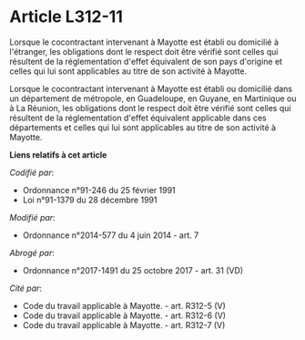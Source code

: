 # Article L312-11

Lorsque le cocontractant intervenant à Mayotte est établi ou domicilié à l'étranger, les obligations dont le respect doit
être vérifié sont celles qui résultent de la réglementation d'effet équivalent de son pays d'origine et celles qui lui sont
applicables au titre de son activité à Mayotte. 

Lorsque le cocontractant intervenant à Mayotte est établi ou domicilié          dans un département de métropole, en
Guadeloupe, en Guyane, en Martinique ou à La Réunion, les obligations dont le respect doit être vérifié sont celles qui
résultent de la réglementation d'effet équivalent applicable dans ces départements et celles qui lui sont applicables au
titre de son activité à Mayotte.

**Liens relatifs à cet article**

_Codifié par_:

  - Ordonnance n°91-246 du 25 février 1991
  - Loi n°91-1379 du 28 décembre 1991

_Modifié par_:

  - Ordonnance n°2014-577 du 4 juin 2014 - art. 7

_Abrogé par_:

  - Ordonnance n°2017-1491 du 25 octobre 2017 - art. 31 (VD)

_Cité par_:

  - Code du travail applicable à Mayotte. - art. R312-5 (V)
  - Code du travail applicable à Mayotte. - art. R312-6 (V)
  - Code du travail applicable à Mayotte. - art. R312-7 (V)
